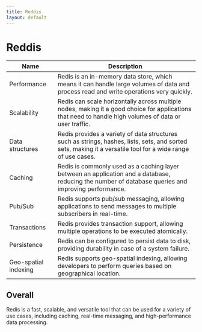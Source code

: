 ```yaml
---
title: Reddis
layout: default
---
```

# Reddis


| Name | Description |
| --- | --- |
| Performance | Redis is an in-memory data store, which means it can handle large volumes of data and process read and write operations very quickly. |
| Scalability | Redis can scale horizontally across multiple nodes, making it a good choice for applications that need to handle high volumes of data or user traffic. |
| Data structures | Redis provides a variety of data structures such as strings, hashes, lists, sets, and sorted sets, making it a versatile tool for a wide range of use cases. |
| Caching | Redis is commonly used as a caching layer between an application and a database, reducing the number of database queries and improving performance. |
| Pub/Sub | Redis supports pub/sub messaging, allowing applications to send messages to multiple subscribers in real-time. |
| Transactions | Redis provides transaction support, allowing multiple operations to be executed atomically. |
| Persistence | Redis can be configured to persist data to disk, providing durability in case of a system failure. |
| Geo-spatial indexing | Redis supports geo-spatial indexing, allowing developers to perform queries based on geographical location. |

## Overall

Redis is a fast, scalable, and versatile tool that can be used for a variety of use cases, including caching, real-time messaging, and high-performance data processing.